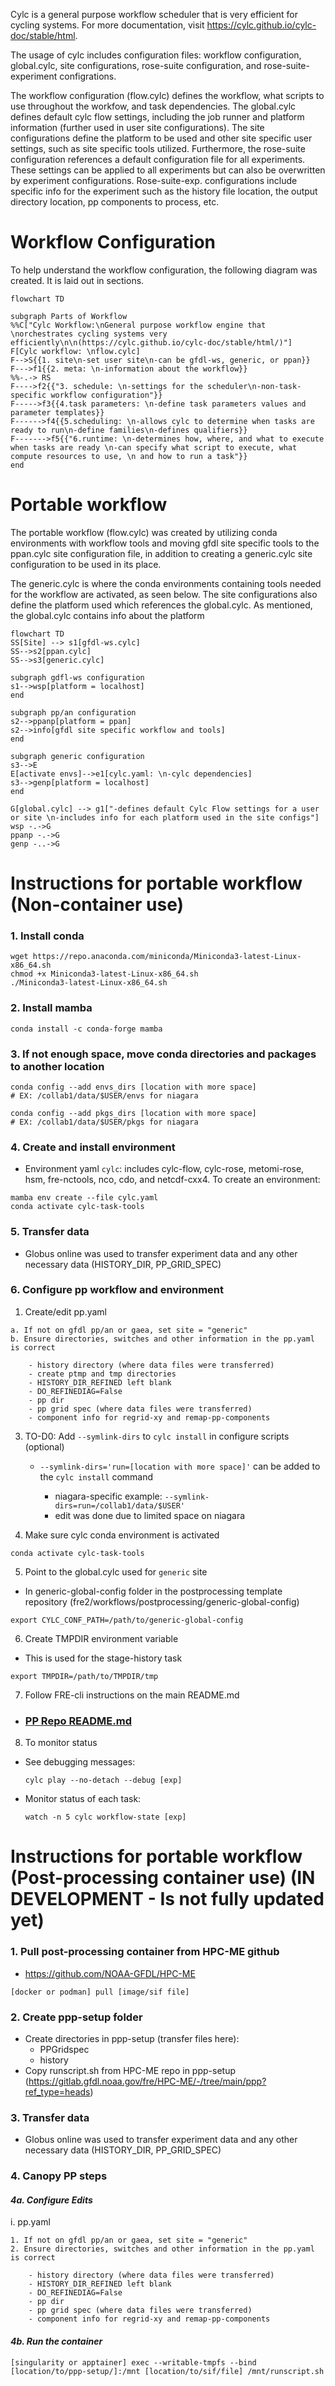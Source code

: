 Cylc is a general purpose workflow scheduler that is very efficient for cycling systems. For more documentation, visit https://cylc.github.io/cylc-doc/stable/html. 

The usage of cylc includes configuration files: workflow configuration, global.cylc, site configurations, rose-suite configuration, and rose-suite-experiment configrations. 

The workflow configuration (flow.cylc) defines the workflow, what scripts to use throughout the workfow, and task dependencies. The global.cylc defines default cylc flow settings, including the job runner and platform information (further used in user site configurations). The site configurations define the platform to be used and other site specific user settings, such as site specific tools utilized. Furthermore, the rose-suite configuration references a default configuration file for all experiments. These settings can be applied to all experiments but can also be overwritten by experiment configurations. Rose-suite-exp. configurations include specific info for the experiment such as the history file location, the output directory location, pp components to process, etc. 

# Workflow Configuration
To help understand the workflow configuration, the following diagram was created. It is laid out in sections.

```mermaid
flowchart TD

subgraph Parts of Workflow 
%%C["Cylc Workflow:\nGeneral purpose workflow engine that \norchestrates cycling systems very efficiently\n\n(https://cylc.github.io/cylc-doc/stable/html/)"]
F[Cylc workflow: \nflow.cylc]
F-->S{{1. site\n-set user site\n-can be gfdl-ws, generic, or ppan}}
F--->f1{{2. meta: \n-information about the workflow}} 
%%-.-> RS
F---->f2{{"3. schedule: \n-settings for the scheduler\n-non-task-specific workflow configuration"}}
F----->f3{{4.task parameters: \n-define task parameters values and parameter templates}}
F------>f4{{5.scheduling: \n-allows cylc to determine when tasks are ready to run\n-define families\n-defines qualifiers}}
F------->f5{{"6.runtime: \n-determines how, where, and what to execute when tasks are ready \n-can specify what script to execute, what compute resources to use, \n and how to run a task"}}
end
```

# Portable workflow 
The portable workflow (flow.cylc) was created by utilizing conda environments with workflow tools and moving gfdl site specific tools to the ppan.cylc site configuration file, in addition to creating a generic.cylc site configuration to be used in its place. 

The generic.cylc is where the conda environments containing tools needed for the workflow are activated, as seen below. The site configurations also define the platform used which references the global.cylc. As mentioned, the global.cylc contains info about the platform

```mermaid
flowchart TD
SS[Site] --> s1[gfdl-ws.cylc]
SS-->s2[ppan.cylc]
SS-->s3[generic.cylc]

subgraph gdfl-ws configuration
s1-->wsp[platform = localhost]
end

subgraph pp/an configuration
s2-->ppanp[platform = ppan]
s2-->info[gfdl site specific workflow and tools]
end

subgraph generic configuration
s3-->E
E[activate envs]-->e1[cylc.yaml: \n-cylc dependencies]
s3-->genp[platform = localhost]
end

G[global.cylc] --> g1["-defines default Cylc Flow settings for a user or site \n-includes info for each platform used in the site configs"]
wsp -.->G
ppanp -.->G
genp -..->G
```

# Instructions for portable workflow (Non-container use)
### 1. Install conda
```
wget https://repo.anaconda.com/miniconda/Miniconda3-latest-Linux-x86_64.sh
chmod +x Miniconda3-latest-Linux-x86_64.sh
./Miniconda3-latest-Linux-x86_64.sh
```

### 2. Install mamba
```
conda install -c conda-forge mamba
```

### 3. If not enough space, move conda directories and packages to another location 
```
conda config --add envs_dirs [location with more space] 
# EX: /collab1/data/$USER/envs for niagara

conda config --add pkgs_dirs [location with more space] 
# EX: /collab1/data/$USER/pkgs for niagara
```

### 4. Create and install environment

- Environment yaml `cylc`: includes cylc-flow, cylc-rose, metomi-rose, hsm, fre-nctools, nco, cdo, and netcdf-cxx4. To create an environment:
```
mamba env create --file cylc.yaml
conda activate cylc-task-tools                    
```

### 5. Transfer data

- Globus online was used to transfer experiment data and any other necessary data (HISTORY_DIR, PP_GRID_SPEC)

### 6. Configure pp workflow and environment
1. Create/edit pp.yaml
```
a. If not on gfdl pp/an or gaea, set site = "generic" 
b. Ensure directories, switches and other information in the pp.yaml is correct
    
    - history directory (where data files were transferred)
    - create ptmp and tmp directories 
    - HISTORY_DIR_REFINED left blank
    - DO_REFINEDIAG=False
    - pp dir
    - pp grid spec (where data files were transferred)
    - component info for regrid-xy and remap-pp-components
```    

3. TO-D0: Add `--symlink-dirs` to `cylc install` in configure scripts (optional)

    - `--symlink-dirs='run=[location with more space]'` can be added to the `cylc install` command

        - niagara-specific example: `--symlink-dirs=run=/collab1/data/$USER'`
        - edit was done due to limited space on niagara 

4. Make sure cylc conda environment is activated

```    
conda activate cylc-task-tools
```

5. Point to the global.cylc used for `generic` site 

- In generic-global-config folder in the postprocessing template repository (fre2/workflows/postprocessing/generic-global-config)

```
export CYLC_CONF_PATH=/path/to/generic-global-config
```

6. Create TMPDIR environment variable
- This is used for the stage-history task
```
export TMPDIR=/path/to/TMPDIR/tmp
```

7. Follow FRE-cli instructions on the main README.md

- ### [PP Repo README.md](https://gitlab.gfdl.noaa.gov/fre2/workflows/postprocessing#instructions-to-postprocess-fms-history-output-on-ppan-or-gaea)

8. To monitor status
- See debugging messages:
    ``` 
    cylc play --no-detach --debug [exp] 
    ```

- Monitor status of each task:
    ```
    watch -n 5 cylc workflow-state [exp]
    ```
    
# Instructions for portable workflow (Post-processing container use) (IN DEVELOPMENT - Is not fully updated yet)
### 1. Pull post-processing container from HPC-ME github
- https://github.com/NOAA-GFDL/HPC-ME

```
[docker or podman] pull [image/sif file]
```

### 2. Create ppp-setup folder
- Create directories in ppp-setup (transfer files here):
    - PPGridspec
    - history
- Copy runscript.sh from HPC-ME repo in ppp-setup (https://gitlab.gfdl.noaa.gov/fre/HPC-ME/-/tree/main/ppp?ref_type=heads)

### 3. Transfer data
- Globus online was used to transfer experiment data and any other necessary data (HISTORY_DIR, PP_GRID_SPEC)

### 4. Canopy PP steps
#### ***4a. Configure Edits***
i. pp.yaml
```
1. If not on gfdl pp/an or gaea, set site = "generic" 
2. Ensure directories, switches and other information in the pp.yaml is correct
    
    - history directory (where data files were transferred)
    - HISTORY_DIR_REFINED left blank
    - DO_REFINEDIAG=False
    - pp dir
    - pp grid spec (where data files were transferred)
    - component info for regrid-xy and remap-pp-components
```    
#### ***4b. Run the container***
```
[singularity or apptainer] exec --writable-tmpfs --bind [location/to/ppp-setup/]:/mnt [location/to/sif/file] /mnt/runscript.sh
```
